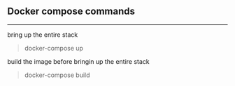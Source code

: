 <!-- @format -->

## Docker compose commands

---

bring up the entire stack

> docker-compose up

build the image before bringin up the entire stack

> docker-compose build